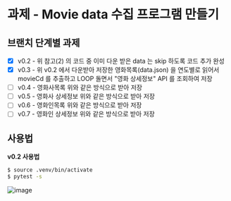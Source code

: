 # 과제 - Movie data 수집 프로그램 만들기

## 브랜치 단계별 과제
- [x] v0.2 - 위 참고(2) 의 코드 중 이미 다운 받은 data 는 skip 하도록 코드 추가 완성
- [x] v0.3 - 위 v0.2 에서 다운받아 저장한 영화목록(data.json) 을 연도별로 읽어서 movieCd 를 추출하고 LOOP 돌면서 "영화 상세정보" API 를 조회하여 저장
- [ ] v0.4 - 영화사목록 위와 같은 방식으로 받아 저장
- [ ] v0.5 - 영화사 상세정보 위와 같은 방식으로 받아 저장
- [ ] v0.6 - 영화인목록 위와 같은 방식으로 받아 저장
- [ ] v0.7 - 영화인 상세정보 위와 같은 방식으로 받아 저장

## 사용법
**v0.2 사용법**

```bash
$ source .venv/bin/activate
$ pytest -s
```
![image](https://github.com/user-attachments/assets/2d530ab9-319b-471d-930b-4db6aa8a6cfa)
